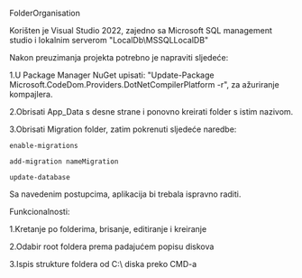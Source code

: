 FolderOrganisation

Korišten je Visual Studio 2022, zajedno sa Microsoft SQL management studio i lokalnim serverom "LocalDb\MSSQLLocalDB"

Nakon preuzimanja projekta potrebno je napraviti sljedeće:

1.U Package Manager NuGet upisati: "Update-Package Microsoft.CodeDom.Providers.DotNetCompilerPlatform -r",
za ažuriranje kompajlera.

2.Obrisati App_Data s desne strane i ponovno kreirati folder s istim nazivom.

3.Obrisati Migration folder, zatim pokrenuti sljedeće naredbe:
    
    enable-migrations
    
    add-migration nameMigration
    
    update-database

Sa navedenim postupcima, aplikacija bi trebala ispravno raditi.

Funkcionalnosti:

1.Kretanje po folderima, brisanje, editiranje i kreiranje

2.Odabir root foldera prema padajućem popisu diskova

3.Ispis strukture foldera od C:\ diska preko CMD-a

